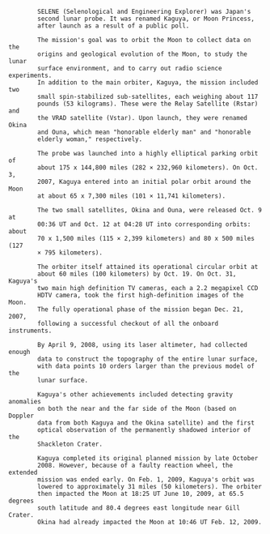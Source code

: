 
            SELENE (Selenological and Engineering Explorer) was Japan's
            second lunar probe. It was renamed Kaguya, or Moon Princess,
            after launch as a result of a public poll.
            
            The mission's goal was to orbit the Moon to collect data on the
            origins and geological evolution of the Moon, to study the lunar
            surface environment, and to carry out radio science experiments.
            In addition to the main orbiter, Kaguya, the mission included two
            small spin-stabilized sub-satellites, each weighing about 117
            pounds (53 kilograms). These were the Relay Satellite (Rstar) and
            the VRAD satellite (Vstar). Upon launch, they were renamed Okina
            and Ouna, which mean "honorable elderly man" and "honorable
            elderly woman," respectively.
            
            The probe was launched into a highly elliptical parking orbit of
            about 175 x 144,800 miles (282 × 232,960 kilometers). On Oct. 3,
            2007, Kaguya entered into an initial polar orbit around the Moon
            at about 65 x 7,300 miles (101 × 11,741 kilometers).
            
            The two small satellites, Okina and Ouna, were released Oct. 9 at
            00:36 UT and Oct. 12 at 04:28 UT into corresponding orbits: about
            70 x 1,500 miles (115 × 2,399 kilometers) and 80 x 500 miles (127
            × 795 kilometers).
            
            The orbiter itself attained its operational circular orbit at
            about 60 miles (100 kilometers) by Oct. 19. On Oct. 31, Kaguya's
            two main high definition TV cameras, each a 2.2 megapixel CCD
            HDTV camera, took the first high-definition images of the Moon.
            The fully operational phase of the mission began Dec. 21, 2007,
            following a successful checkout of all the onboard instruments.
            
            By April 9, 2008, using its laser altimeter, had collected enough
            data to construct the topography of the entire lunar surface,
            with data points 10 orders larger than the previous model of the
            lunar surface.
                        
            Kaguya's other achievements included detecting gravity anomalies
            on both the near and the far side of the Moon (based on Doppler
            data from both Kaguya and the Okina satellite) and the first
            optical observation of the permanently shadowed interior of the
            Shackleton Crater.
            
            Kaguya completed its original planned mission by late October
            2008. However, because of a faulty reaction wheel, the extended
            mission was ended early. On Feb. 1, 2009, Kaguya's orbit was
            lowered to approximately 31 miles (50 kilometers). The orbiter
            then impacted the Moon at 18:25 UT June 10, 2009, at 65.5 degrees
            south latitude and 80.4 degrees east longitude near Gill Crater.
            Okina had already impacted the Moon at 10:46 UT Feb. 12, 2009.
        